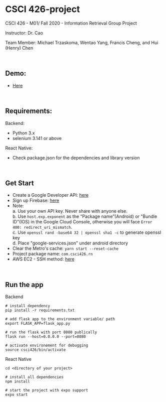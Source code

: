 # CSCI 426-project

<p>
CSCI 426 - M01/ Fall 2020 - Information Retrieval Group Project

Instructor: Dr. Cao

Team Member: Michael Trzaskoma, Wentao Yang, Francis Cheng, and Hui (Henry) Chen
</p>
<br>

## Demo:
* <a href="https://youtu.be/sVifrNOppzw">Here</a>

<br>

## Requirements:

Backend:
  * Python 3.x
  * selenium 3.141 or above
  
React Native:
  * Check package.json for the dependencies and library version

<br>

## Get Start
  * Create a Google Developer API: <a href="https://console.developers.google.com/apis/dashboard"> here </a>
  * Sign up Firebase: <a href="https://console.firebase.google.com/">here</a>
  * Note: <br>
    a. Use your own API key. Never share with anyone else. <br>
    b. Use ```host.exp.exponent``` as the “Package name”(Android) or "Bundle ID"(IOS) in the Google Cloud Console, otherwise you will face ```Error 400: redirect_uri_mismatch```.<br>
    c. Use ```openssl rand -base64 32 | openssl sha1 -c``` to generate openssl key<br>
    d. Place "google-services.json" under android directory
  * Clear the Metro's cache: ```yarn start --reset-cache```
  * Project package name: ``` com.csci426.rn ```
  * AWS EC2 - SSH method: <a href="http://simp.ly/p/M2jgxM">here </a>

<br>

## Run the app
Backend
  ```
  # install dependency
  pip install -r requirements.txt
  
  # add flask app to the environment variable/ path
  export FLASK_APP=flask_app.py

  # run the flask with port 8080 publically
  flask run --host=0.0.0.0 --port=8080

  # activate environement for debugging
  source csci426/bin/activate
  ```

React Native
```
cd <directory of your project>

# install all dependencies
npm install

# start the project with expo support
expo start
```
